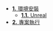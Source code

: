 * [**1.** 環境安裝](source/ch1/install.md)
  * [**1.1.** Unreal](source/ch1/unreal.md)
* [**2.** 專案執行](source/ch2/repo.md)